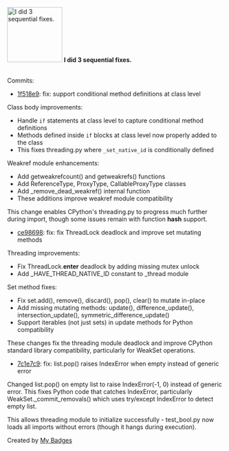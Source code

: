 <img src="https://my-badges.github.io/my-badges/fix-3.png" alt="I did 3 sequential fixes." title="I did 3 sequential fixes." width="128">
<strong>I did 3 sequential fixes.</strong>
<br><br>

Commits:

- <a href="https://github.com/mmichie/m28/commit/1f518e9e4a0d05bbabdf0c0406b5527e5aba6e0d">1f518e9</a>: fix: support conditional method definitions at class level

Class body improvements:
- Handle `if` statements at class level to capture conditional method definitions
- Methods defined inside `if` blocks at class level now properly added to the class
- This fixes threading.py where `_set_native_id` is conditionally defined

Weakref module enhancements:
- Add getweakrefcount() and getweakrefs() functions
- Add ReferenceType, ProxyType, CallableProxyType classes
- Add _remove_dead_weakref() internal function
- These additions improve weakref module compatibility

This change enables CPython's threading.py to progress much further
during import, though some issues remain with function __hash__ support.
- <a href="https://github.com/mmichie/m28/commit/ce98698645b98f3fa47f114d1d4a58a96bcfea85">ce98698</a>: fix: fix ThreadLock deadlock and improve set mutating methods

Threading improvements:
- Fix ThreadLock.__enter__ deadlock by adding missing mutex unlock
- Add _HAVE_THREAD_NATIVE_ID constant to _thread module

Set method fixes:
- Fix set.add(), remove(), discard(), pop(), clear() to mutate in-place
- Add missing mutating methods: update(), difference_update(),
  intersection_update(), symmetric_difference_update()
- Support iterables (not just sets) in update methods for Python compatibility

These changes fix the threading module deadlock and improve CPython
standard library compatibility, particularly for WeakSet operations.
- <a href="https://github.com/mmichie/m28/commit/7c1e7c97f79b92844efeb1e9f7e211142fcce6ee">7c1e7c9</a>: fix: list.pop() raises IndexError when empty instead of generic error

Changed list.pop() on empty list to raise IndexError(-1, 0) instead of
generic error. This fixes Python code that catches IndexError, particularly
WeakSet._commit_removals() which uses try/except IndexError to detect
empty list.

This allows threading module to initialize successfully - test_bool.py
now loads all imports without errors (though it hangs during execution).


Created by <a href="https://github.com/my-badges/my-badges">My Badges</a>